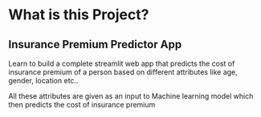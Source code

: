# What is this Project?
## Insurance Premium Predictor App
Learn to build a complete streamlit web app that predicts
the cost of insurance premium of a person based on different
attributes like age, gender, location etc..

All these attributes are given as an input to Machine 
learning model which then predicts the cost of insurance 
premium